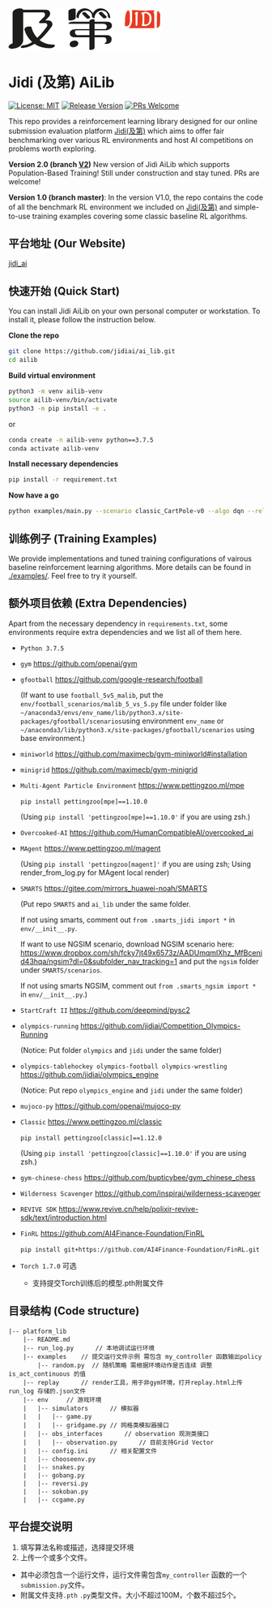 
<img src="imgs/Jidi%20logo.png" width='300px'>

# **Jidi (及第) AiLib**            


[![License: MIT](https://img.shields.io/badge/License-MIT-yellow.svg)](https://opensource.org/licenses/MIT) 
[![Release Version](https://img.shields.io/badge/release-1.0-red.svg)]()
[![PRs Welcome](https://img.shields.io/badge/PRs-welcome-brightgreen.svg)]()

This repo provides a reinforcement learning library designed for our online submission evaluation platform [Jidi(及第)](http://www.jidiai.cn/) which aims to offer fair benchmarking over various RL environments and host AI competitions on problems worth exploring.

**Version 2.0 (branch [V2](https://github.com/jidiai/ai_lib/tree/V2))**
New version of Jidi AiLib which supports Population-Based Training! Still under construction and stay tuned. PRs are welcome!

**Version 1.0 (branch master)**:
In the version V1.0, the repo contains the code of all the benchmark RL environment we included on [Jidi(及第)](http://www.jidiai.cn/) and simple-to-use training examples covering some classic baseline RL algorithms.


## **平台地址 (Our Website)**
[jidi_ai](http://www.jidiai.cn/)

## **快速开始 (Quick Start)**
You can install Jidi AiLib on your own personal computer or workstation. To install it, please follow the instruction below.

**Clone the repo**
```bash
git clone https://github.com/jidiai/ai_lib.git
cd ailib
```
**Build virtual environment**
```bash
python3 -m venv ailib-venv
source ailib-venv/bin/activate
python3 -m pip install -e .
```
or 
```bash
conda create -n ailib-venv python==3.7.5
conda activate ailib-venv
```
**Install necessary dependencies**
```bash
pip install -r requirement.txt
```

**Now have a go**
```bash
python examples/main.py --scenario classic_CartPole-v0 --algo dqn --reload_config 
```

## **训练例子 (Training Examples)**
We provide implementations and tuned training configurations of vairous baseline reinforcement learning algorithms. More details can be found in [./examples/](examples/README.md). Feel free to try it yourself.


## **额外项目依赖 (Extra Dependencies)**

Apart from the necessary dependency in `requirements.txt`, some environments require extra dependencies and we list all of them here.

- `Python 3.7.5`
- `gym` https://github.com/openai/gym
- `gfootball` https://github.com/google-research/football
  
  (If want to use `football_5v5_malib`, put the `env/football_scenarios/malib_5_vs_5.py` file under folder like 
  `~/anaconda3/envs/env_name/lib/python3.x/site-packages/gfootball/scenarios`using environment `env_name` or
  `~/anaconda3/lib/python3.x/site-packages/gfootball/scenarios` using base environment.)
- `miniworld` https://github.com/maximecb/gym-miniworld#installation
- `minigrid` https://github.com/maximecb/gym-minigrid
- `Multi-Agent Particle Environment` https://www.pettingzoo.ml/mpe

  `pip install pettingzoo[mpe]==1.10.0`
  
  (Using `pip install 'pettingzoo[mpe]==1.10.0'` if you are using zsh.)
- `Overcooked-AI` https://github.com/HumanCompatibleAI/overcooked_ai
- `MAgent` https://www.pettingzoo.ml/magent
  
  (Using `pip install 'pettingzoo[magent]'` if you are using zsh; 
  Using render_from_log.py for MAgent local render)
- `SMARTS` https://gitee.com/mirrors_huawei-noah/SMARTS

  (Put repo `SMARTS` and `ai_lib` under the same folder.
  
  If not using smarts, comment out `from .smarts_jidi import *` in `env/__init__.py`.
  
  If want to use NGSIM scenario, download NGSIM scenario 
  here: https://www.dropbox.com/sh/fcky7jt49x6573z/AADUmqmIXhz_MfBcenid43hqa/ngsim?dl=0&subfolder_nav_tracking=1 
  and put the `ngsim` folder under `SMARTS/scenarios`.
  
  If not using smarts NGSIM, comment out `from .smarts_ngsim import *` in `env/__init__.py`.)
- `StartCraft II` https://github.com/deepmind/pysc2
- `olympics-running` https://github.com/jidiai/Competition_Olympics-Running

  (Notice: Put folder `olympics` and `jidi` under the same folder)
  
- `olympics-tablehockey olympics-football olympics-wrestling` https://github.com/jidiai/olympics_engine
  
  (Notice: Put repo `olympics_engine` and `jidi` under the same folder)
- `mujoco-py` https://github.com/openai/mujoco-py
- `Classic` https://www.pettingzoo.ml/classic 
  
  `pip install pettingzoo[classic]==1.12.0`
  
  (Using `pip install 'pettingzoo[classic]==1.10.0'` if you are using zsh.)
- `gym-chinese-chess` https://github.com/bupticybee/gym_chinese_chess
- `Wilderness Scavenger` https://github.com/inspirai/wilderness-scavenger
- `REVIVE SDK` https://www.revive.cn/help/polixir-revive-sdk/text/introduction.html
- `FinRL` https://github.com/AI4Finance-Foundation/FinRL

  `pip install git+https://github.com/AI4Finance-Foundation/FinRL.git`
  
- `Torch 1.7.0` 可选
  - 支持提交Torch训练后的模型.pth附属文件

## **目录结构 (Code structure)**

```
|-- platform_lib
	|-- README.md
	|-- run_log.py		// 本地调试运行环境
	|-- examples	// 提交运行文件示例	需包含 my_controller 函数输出policy
	    |-- random.py  // 随机策略 需根据环境动作是否连续 调整 is_act_continuous 的值
	|-- replay		// render工具，用于非gym环境，打开replay.html上传run_log 存储的.json文件 
	|-- env		// 游戏环境 
	|	|-- simulators		// 模拟器
	|	|	|-- game.py
	|	|	|-- gridgame.py // 网格类模拟器接口
	|	|-- obs_interfaces		// observation 观测类接口
	|	|	|-- observation.py		// 目前支持Grid Vector
	|	|-- config.ini		// 相关配置文件
	|	|-- chooseenv.py 
	|	|-- snakes.py
	|	|-- gobang.py
	|	|-- reversi.py
	|	|-- sokoban.py
	|	|-- ccgame.py

```

## **平台提交说明**
1. 填写算法名称或描述，选择提交环境
2. 上传一个或多个文件。
- 其中必须包含一个运行文件，运行文件需包含`my_controller` 函数的一个`submission.py`文件。
- 附属文件支持`.pth` `.py`类型文件。大小不超过100M，个数不超过5个。 
